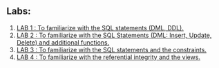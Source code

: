 ## Labs:

1. [LAB 1 : To familiarize with the SQL statements (DML, DDL).](https://github.com/bhimrazy/Oracle-Practical-DBMS/blob/main/Labs/Lab_1.md)
2. [LAB 2 : To familiarize with the SQL Statements (DML: Insert, Update, Delete) and additional functions.](https://github.com/bhimrazy/Oracle-Practical-DBMS/blob/main/Labs/Lab_2.md)
3. [LAB 3 : To familiarize with the SQL statements and the constraints.](https://github.com/bhimrazy/Oracle-Practical-DBMS/blob/main/Labs/Lab_3.md)
4. [LAB 4 : To familiarize with the referential integrity and the views.](https://github.com/bhimrazy/Oracle-Practical-DBMS/blob/main/Labs/Lab_4.md)
